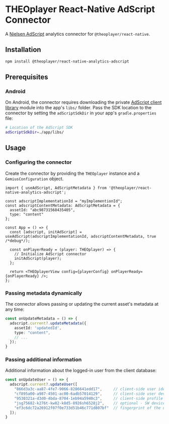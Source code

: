 # THEOplayer React-Native AdScript Connector

A [Nielsen AdScript](https://adscript.admosphere.cz/) analytics connector for `@theoplayer/react-native`.

## Installation

```sh
npm install @theoplayer/react-native-analytics-adscript
```

[//]: # (npm install @theoplayer/react-native-analytics-adscript)

## Prerequisites

### Android

On Android, the connector requires downloading the private
[AdScript client library](https://adscript.admosphere.cz/download/AdScriptApiClient_v1.0.10.aar.gz)
module into the app's `libs/` folder. Pass the SDK location to the connector
by setting the `adScriptSdkDir` in your app's `gradle.properties` file:

```bash
# Location of the AdScript SDK
adScriptSdkDir=./app/libs/
```

## Usage

### Configuring the connector

Create the connector by providing the `THEOplayer` instance and a `GemiusConfiguration` object.

```tsx
import { useAdScript, AdScriptMetadata } from '@theoplayer/react-native-analytics-adscript';

const adscriptImplementationId = "myImplementionId";
const adscriptContentMetadata: AdScriptMetadata = {
  assetId: "abc98731568435405",
  type: "content"
};

const App = () => {
  const [adscript, initAdScript] = useAdScript(adscriptImplementationId, adscriptContentMetadata, true /*debug*/);

  const onPlayerReady = (player: THEOplayer) => {
    // Initialize AdScript connector
    initAdScript(player);
  };

  return <THEOplayerView config={playerConfig} onPlayerReady={onPlayerReady} />;
};
```

### Passing metadata dynamically

The connector allows passing or updating the current asset's metadata at any time:

```typescript
const onUpdateMetadata = () => {
  adscript.current?.updateMetadata({
    assetId: 'updatedId',
    type: "content",
    // ...
  });
}
```

### Passing additional information

Additional information about the logged-in user from the client database:

```typescript
const onUpdateUser = () => {
  adscript.current?.updateUser([
    "866d3a3c-aa87-4fe7-9066-8286641edd17",     // client-side user identifier (customerId)
    "cf895a00-a987-4501-ac00-6adb57014129",     // client-side user device identifier (Android_ID)
    "9530321a-d3d0-4bda-8704-1eb94a5940c3",     // client-side profile identifier of the logged-in user (profileId)
    "jsg75682-k276t-kw82-k8d5-8926sh6528j2",    // optional - SW device identifier for a situation where there are multiple device IDs in the client DB (typically a) HW ID - fill in i2, b) SW ID - fill in i4).
    "ef3c6dc72a26912f07f0e733d51b46c771d807bf"  // fingerprint of the user's email address
  ]);
}
```
